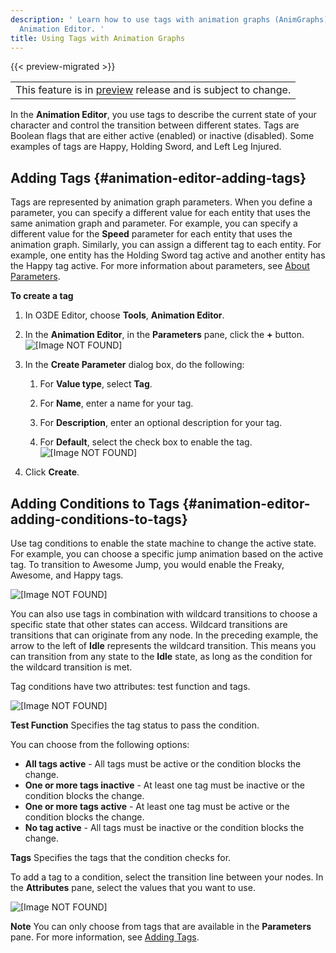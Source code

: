 ```yaml
---
description: ' Learn how to use tags with animation graphs (AnimGraphs) in the O3DE
  Animation Editor. '
title: Using Tags with Animation Graphs
---
```


{{< preview-migrated >}}

|  |
| --- |
| This feature is in [preview](/docs/userguide/ly-glos-chap#preview) release and is subject to change\.  |

In the **Animation Editor**, you use tags to describe the current state of your character and control the transition between different states\. Tags are Boolean flags that are either active \(enabled\) or inactive \(disabled\)\. Some examples of tags are Happy, Holding Sword, and Left Leg Injured\.

## Adding Tags {#animation-editor-adding-tags}

Tags are represented by animation graph parameters\. When you define a parameter, you can specify a different value for each entity that uses the same animation graph and parameter\. For example, you can specify a different value for the **Speed** parameter for each entity that uses the animation graph\. Similarly, you can assign a different tag to each entity\. For example, one entity has the Holding Sword tag active and another entity has the Happy tag active\. For more information about parameters, see [About Parameters](/docs/userguide/animation/character-editor/concepts-and-terms#animation-graph-parameters)\.

**To create a tag**

1. In O3DE Editor, choose **Tools**, **Animation Editor**\.

1. In the **Animation Editor**, in the **Parameters** pane, click the **\+** button\.
![\[Image NOT FOUND\]](/images/user-guide/actor-animation/anim-graph-parameters-pane.png)

1. In the **Create Parameter** dialog box, do the following:

   1. For **Value type**, select **Tag**\.

   1. For **Name**, enter a name for your tag\.

   1. For **Description**, enter an optional description for your tag\.

   1. For **Default**, select the check box to enable the tag\.
![\[Image NOT FOUND\]](/images/user-guide/actor-animation/anim-graph-create-parameter-dialog-box.png)

1. Click **Create**\.

## Adding Conditions to Tags {#animation-editor-adding-conditions-to-tags}

Use tag conditions to enable the state machine to change the active state\. For example, you can choose a specific jump animation based on the active tag\. To transition to Awesome Jump, you would enable the Freaky, Awesome, and Happy tags\.

![\[Image NOT FOUND\]](/images/user-guide/actor-animation/anim-graph-tag-conditions-example.png)

You can also use tags in combination with wildcard transitions to choose a specific state that other states can access\. Wildcard transitions are transitions that can originate from any node\. In the preceding example, the arrow to the left of **Idle** represents the wildcard transition\. This means you can transition from any state to the **Idle** state, as long as the condition for the wildcard transition is met\.

Tag conditions have two attributes: test function and tags\.

![\[Image NOT FOUND\]](/images/user-guide/actor-animation/anim-graph-tag-conditions-attributes.png)

**Test Function**
Specifies the tag status to pass the condition\.

You can choose from the following options:
+ **All tags active** - All tags must be active or the condition blocks the change\.
+ **One or more tags inactive** - At least one tag must be inactive or the condition blocks the change\.
+ **One or more tags active** - At least one tag must be active or the condition blocks the change\.
+ **No tag active** - All tags must be inactive or the condition blocks the change\.

**Tags**
Specifies the tags that the condition checks for\.

To add a tag to a condition, select the transition line between your nodes\. In the **Attributes** pane, select the values that you want to use\.

![\[Image NOT FOUND\]](/images/user-guide/actor-animation/anim-graph-tag-conditions-values.png)

**Note**
You can only choose from tags that are available in the **Parameters** pane\. For more information, see [Adding Tags](#animation-editor-adding-tags)\.